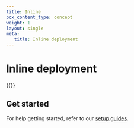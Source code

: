 ```yaml
---
title: Inline
pcx_content_type: concept
weight: 1
layout: single
meta:
   title: Inline deployment
---
```


# Inline deployment

{{<render file="_setup-inline-overview.md">}}

## Get started

For help getting started, refer to our [setup guides](/email-security/deployment/inline/setup/).